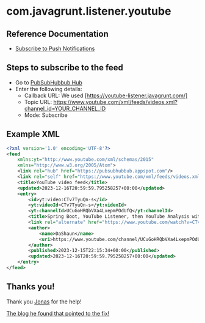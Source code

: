 # com.javagrunt.listener.youtube

## Reference Documentation

- [Subscribe to Push Notifications](https://developers.google.com/youtube/v3/guides/push_notifications)

## Steps to subscribe to the feed

- Go to [PubSubHubbub Hub](https://pubsubhubbub.appspot.com/subscribe)
- Enter the following details:
  - Callback URL: We used [https://youtube-listener.javagrunt.com/]
  - Topic URL: https://www.youtube.com/xml/feeds/videos.xml?channel_id=YOUR_CHANNEL_ID
  - Mode: Subscribe

## Example XML

```xml
<?xml version='1.0' encoding='UTF-8'?>
<feed
	xmlns:yt="http://www.youtube.com/xml/schemas/2015"
	xmlns="http://www.w3.org/2005/Atom">
	<link rel="hub" href="https://pubsubhubbub.appspot.com"/>
	<link rel="self" href="https://www.youtube.com/xml/feeds/videos.xml?channel_id=UCuGoHRQbVXa4LxepmPOdUfQ"/>
	<title>YouTube video feed</title>
	<updated>2023-12-16T20:59:59.795258257+00:00</updated>
	<entry>
		<id>yt:video:CTv7TyuQn-s</id>
		<yt:videoId>CTv7TyuQn-s</yt:videoId>
		<yt:channelId>UCuGoHRQbVXa4LxepmPOdUfQ</yt:channelId>
		<title>Spring Boot, YouTube Listener, then YouTube Analysis with Spring AI</title>
		<link rel="alternate" href="https://www.youtube.com/watch?v=CTv7TyuQn-s"/>
		<author>
			<name>DaShaun</name>
			<uri>https://www.youtube.com/channel/UCuGoHRQbVXa4LxepmPOdUfQ</uri>
		</author>
		<published>2023-12-15T22:15:34+00:00</published>
		<updated>2023-12-16T20:59:59.795258257+00:00</updated>
	</entry>
</feed>
``` 

## Thanks you!

Thank you [Jonas](https://github.com/Bjoggis-Studios) for the help!

[The blog he found that pointed to the fix!](https://kevincox.ca/2021/12/16/youtube-websub/#wrong-topic-url)